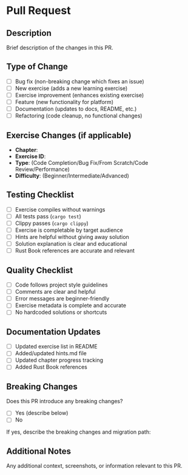 # Pull Request

## Description
Brief description of the changes in this PR.

## Type of Change
- [ ] Bug fix (non-breaking change which fixes an issue)
- [ ] New exercise (adds a new learning exercise)
- [ ] Exercise improvement (enhances existing exercise)
- [ ] Feature (new functionality for platform)
- [ ] Documentation (updates to docs, README, etc.)
- [ ] Refactoring (code cleanup, no functional changes)

## Exercise Changes (if applicable)
- **Chapter**: 
- **Exercise ID**: 
- **Type**: (Code Completion/Bug Fix/From Scratch/Code Review/Performance)
- **Difficulty**: (Beginner/Intermediate/Advanced)

## Testing Checklist
- [ ] Exercise compiles without warnings
- [ ] All tests pass (`cargo test`)
- [ ] Clippy passes (`cargo clippy`)
- [ ] Exercise is completable by target audience
- [ ] Hints are helpful without giving away solution
- [ ] Solution explanation is clear and educational
- [ ] Rust Book references are accurate and relevant

## Quality Checklist
- [ ] Code follows project style guidelines
- [ ] Comments are clear and helpful
- [ ] Error messages are beginner-friendly
- [ ] Exercise metadata is complete and accurate
- [ ] No hardcoded solutions or shortcuts

## Documentation Updates
- [ ] Updated exercise list in README
- [ ] Added/updated hints.md file
- [ ] Updated chapter progress tracking
- [ ] Added Rust Book references

## Breaking Changes
Does this PR introduce any breaking changes?
- [ ] Yes (describe below)
- [ ] No

If yes, describe the breaking changes and migration path:

## Additional Notes
Any additional context, screenshots, or information relevant to this PR.